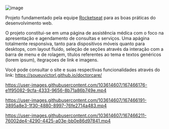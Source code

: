 ![image](https://user-images.githubusercontent.com/103614607/167438161-21cf5afb-814f-4c14-b691-829c0e343b4d.png)

Projeto fundamentado pela equipe <a href="">Rocketseat</a> para as boas práticas do desenvolvimento web.

O projeto constitui-se em uma página de assistência médica com o foco na apresentação e agendamento de consultas e serviços.
Uma apágina totalmente responsiva, tanto para dispositivos móveis quanto para desktops, com layout fluído, seleção de seções através da interação com a barra de menu e de rolagem, títulos referentes ao tema e textos genéricos (lorem ipsum), itegraçoes de link e imagens.

Você pode consultar o site e suas respectivas funcionalidades através do link: https://soueuvictorl.github.io/doctorcare/



https://user-images.githubusercontent.com/103614607/167466176-e1f95082-9cfa-4333-9656-8b71a86b749e.mp4



https://user-images.githubusercontent.com/103614607/167466191-3895a8e3-1f30-4880-8997-76fe2714a483.mp4



https://user-images.githubusercontent.com/103614607/167466211-76002de4-4290-4425-a03e-bb0e86d97841.mp4

